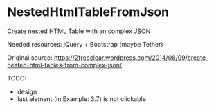 # NestedHtmlTableFromJson
Create nested HTML Table with an complex JSON

Needed resources: jQuery + Bootstrap (maybe Tether)

Original source: https://2freeclear.wordpress.com/2014/08/09/create-nested-html-tables-from-complex-json/


TODO: 
- design
- last element (in Example: 3.7) is not clickable

